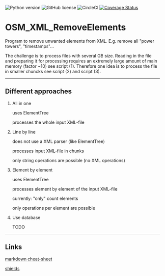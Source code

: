 ![Python version](https://img.shields.io/github/pipenv/locked/python-version/FischerFranz939/OSM_XML_RemoveElements)
![GitHub license](https://img.shields.io/github/license/FischerFranz939/OSM_XML_RemoveElements)
![CircleCI](https://img.shields.io/circleci/build/github/FischerFranz939/OSM_XML_RemoveElements/main)
[![Coverage Status][cov-img]][cov]

[cov-img]: https://codecov.io/github/FischerFranz939/OSM_XML_RemoveElements/branch/main/graph/badge.svg
[cov]: https://codecov.io/github/FischerFranz939/OSM_XML_RemoveElements


# OSM_XML_RemoveElements
Program to remove unwanted elements from XML. E.g. remove all "power towers", "timestamps"...

The challenge is to process files with several GB size. Reading in the file and 
preparing it for processing requires an extremely large amount of main memory 
(factor ~10) see script (1). Therefore one idea is to process the file in smaller chuncks 
see script (2) and script (3).

---

## Different approaches

1. All in one

    uses ElementTree

    processes the whole input XML-file

2. Line by line

    does not use a XML parser (like ElementTree)

    processes input XML-file in chunks

    only string operations are possible (no XML operations)


3. Element by element

    uses ElementTree

    processes element by element of the input XML-file

    currently: "only" count elements

    only operations per element are possible

4. Use database

    TODO

---

## Links
[markdown cheat-sheet](https://www.markdownguide.org/cheat-sheet/)

[shields](https://shields.io/category/build)

